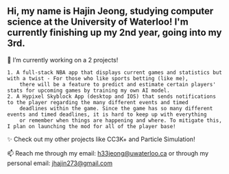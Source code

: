 ## Hi, my name is Hajin Jeong, studying computer science at the University of Waterloo! I'm currently finishing up my 2nd year, going into my 3rd.

🔭 I’m currently working on a 2 projects! 

    1. A full-stack NBA app that displays current games and statistics but with a twist - For those who like sports betting (like me), 
        there will be a feature to predict and estimate certain players' stats for upcoming games by training my own AI model. 
    2. A Hypixel Skyblock App (desktop and IOS) that sends notifications to the player regarding the many different events and timed 
        deadlines within the game. Since the game has so many different events and timed deadlines, it is hard to keep up with everything 
        or remember when things are happening and where. To mitigate this, I plan on launching the mod for all of the player base!
    

✨ Check out my other projects like CC3K+ and Particle Simulation!

📫 Reach me through my email: h33jeong@uwaterloo.ca or through my personal email: jhajin273@gmail.com


<!--
**j7yn/j7yn** is a ✨ _special_ ✨ repository because its `README.md` (this file) appears on your GitHub profile.

Here are some ideas to get you started:

